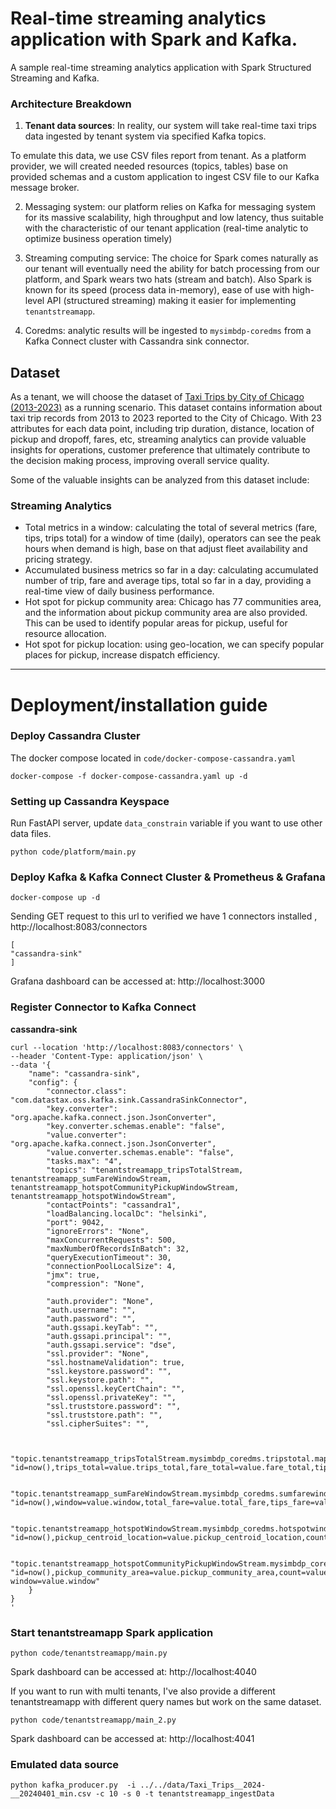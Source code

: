 # Real-time streaming analytics application with Spark and Kafka.
A sample real-time streaming analytics application with Spark Structured Streaming and Kafka.

### Architecture Breakdown
1. **Tenant data sources**: In reality, our system will take real-time taxi trips data ingested by tenant system via specified Kafka topics. 

To emulate this data, we use CSV files report from tenant. As a platform provider, we will created needed resources (topics, tables) base on provided schemas and a custom application to ingest CSV file to our Kafka message broker.

2. Messaging system: our platform relies on Kafka for messaging system for its massive scalability, high throughput and low latency, thus suitable with the characteristic of our tenant application (real-time analytic to optimize business operation timely)

3. Streaming computing service: The choice for Spark comes naturally as our tenant will eventually need the ability for batch processing from our platform, and Spark wears two hats (stream and batch). Also Spark is known for its speed (process data in-memory), ease of use with high-level API (structured streaming) making it easier for implementing `tenantstreamapp`.

4. Coredms: analytic results will be ingested to `mysimbdp-coredms` from a Kafka Connect cluster with Cassandra sink connector. 

## Dataset
As a tenant, we will choose the dataset of [Taxi Trips by City of Chicago (2013-2023)](https://data.cityofchicago.org/Transportation/Taxi-Trips-2013-2023-/wrvz-psew/about_data) as a running scenario. This dataset contains information about taxi trip records from 2013 to 2023 reported to the City of Chicago.
With 23 attributes for each data point, including trip duration, distance, location of pickup and dropoff, fares, etc, streaming analytics can provide valuable insights for operations, customer preference that ultimately contribute to the decision making process, improving overall service quality. 

Some of the valuable insights can be analyzed from this dataset include:

### Streaming Analytics 
- Total metrics in a window: calculating the total of several metrics (fare, tips, trips total) for a window of time (daily), operators can see the peak hours when demand is high, base on that adjust fleet availability and pricing strategy.
- Accumulated business metrics so far in a day: calculating accumulated number of trip, fare and average tips, total so far in a day, providing a real-time view of daily business performance.
- Hot spot for pickup community area: Chicago has 77 communities area, and the information about pickup community area are also provided. This can be used to identify popular areas for pickup, useful for resource allocation.
- Hot spot for pickup location: using geo-location, we can specify popular places for pickup, increase dispatch efficiency.

---

# Deployment/installation guide

### Deploy Cassandra Cluster
The docker compose located in `code/docker-compose-cassandra.yaml`
```
docker-compose -f docker-compose-cassandra.yaml up -d
```

### Setting up Cassandra Keyspace
Run FastAPI server, update `data_constrain` variable if you want to use other data files.

```
python code/platform/main.py
```

### Deploy Kafka & Kafka Connect Cluster & Prometheus & Grafana

```
docker-compose up -d
```

Sending GET request to this url to verified we have 1 connectors installed , http://localhost:8083/connectors

```
[
"cassandra-sink"
]
```

Grafana dashboard can be accessed at: http://localhost:3000

### Register Connector to Kafka Connect

**cassandra-sink**

```
curl --location 'http://localhost:8083/connectors' \
--header 'Content-Type: application/json' \
--data '{
    "name": "cassandra-sink",
    "config": {
        "connector.class": "com.datastax.oss.kafka.sink.CassandraSinkConnector",
        "key.converter": "org.apache.kafka.connect.json.JsonConverter",
        "key.converter.schemas.enable": "false",
        "value.converter": "org.apache.kafka.connect.json.JsonConverter",
        "value.converter.schemas.enable": "false",
        "tasks.max": "4",
        "topics": "tenantstreamapp_tripsTotalStream, tenantstreamapp_sumFareWindowStream, tenantstreamapp_hotspotCommunityPickupWindowStream, tenantstreamapp_hotspotWindowStream",
        "contactPoints": "cassandra1",
        "loadBalancing.localDc": "helsinki",
        "port": 9042,
        "ignoreErrors": "None",
        "maxConcurrentRequests": 500,
        "maxNumberOfRecordsInBatch": 32,
        "queryExecutionTimeout": 30,
        "connectionPoolLocalSize": 4,
        "jmx": true,
        "compression": "None",

        "auth.provider": "None",
        "auth.username": "",
        "auth.password": "",
        "auth.gssapi.keyTab": "",
        "auth.gssapi.principal": "",
        "auth.gssapi.service": "dse",
        "ssl.provider": "None",
        "ssl.hostnameValidation": true,
        "ssl.keystore.password": "",
        "ssl.keystore.path": "",
        "ssl.openssl.keyCertChain": "",
        "ssl.openssl.privateKey": "",
        "ssl.truststore.password": "",
        "ssl.truststore.path": "",
        "ssl.cipherSuites": "",
        
         
         "topic.tenantstreamapp_tripsTotalStream.mysimbdp_coredms.tripstotal.mapping": "id=now(),trips_total=value.trips_total,fare_total=value.fare_total,tips_avg=value.tips_avg,trip_total_avg=value.trip_total_avg",
    
        "topic.tenantstreamapp_sumFareWindowStream.mysimbdp_coredms.sumfarewindow.mapping": "id=now(),window=value.window,total_fare=value.total_fare,tips_fare=value.tips_fare,total_trip_total=value.total_trip_total",

        "topic.tenantstreamapp_hotspotWindowStream.mysimbdp_coredms.hotspotwindow.mapping": "id=now(),pickup_centroid_location=value.pickup_centroid_location,count=value.count,window=value.window",

        "topic.tenantstreamapp_hotspotCommunityPickupWindowStream.mysimbdp_coredms.hotspotcommunitywindow.mapping": "id=now(),pickup_community_area=value.pickup_community_area,count=value.count, window=value.window"
    }
}
'
```

### Start tenantstreamapp Spark application
```
python code/tenantstreamapp/main.py
```
Spark dashboard can be accessed at: http://localhost:4040

If you want to run with multi tenants, I've also provide a different tenantstreamapp with different query names but work on the same dataset.
```
python code/tenantstreamapp/main_2.py
```
Spark dashboard can be accessed at: http://localhost:4041

### Emulated data source
```
python kafka_producer.py  -i ../../data/Taxi_Trips__2024-__20240401_min.csv -c 10 -s 0 -t tenantstreamapp_ingestData
```


